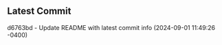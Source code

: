 
## Latest Commit
d6763bd - Update README with latest commit info (2024-09-01 11:49:26 -0400) <Yunxi-Zhou>
